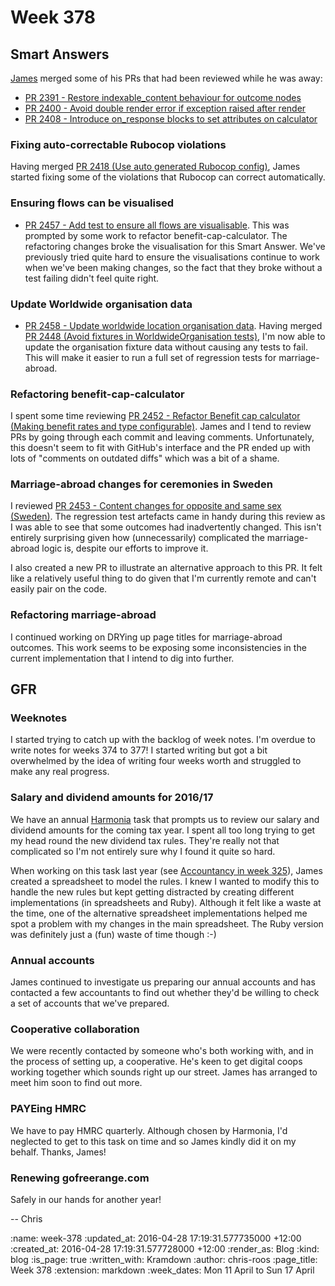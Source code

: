 Week 378
========

## Smart Answers

[James][james-mead] merged some of his PRs that had been reviewed while he was away:

* [PR 2391 - Restore indexable_content behaviour for outcome nodes][smart-answers-pr-2391]
* [PR 2400 - Avoid double render error if exception raised after render][smart-answers-pr-2400]
* [PR 2408 - Introduce on_response blocks to set attributes on calculator][smart-answers-pr-2408]

### Fixing auto-correctable Rubocop violations

Having merged [PR 2418 (Use auto generated Rubocop config)][smart-answers-pr-2418], James started fixing some of the violations that Rubocop can correct automatically.

### Ensuring flows can be visualised

* [PR 2457 - Add test to ensure all flows are visualisable][smart-answers-pr-2457]. This was prompted by some work to refactor benefit-cap-calculator. The refactoring changes broke the visualisation for this Smart Answer. We've previously tried quite hard to ensure the visualisations continue to work when we've been making changes, so the fact that they broke without a test failing didn't feel quite right.

### Update Worldwide organisation data

* [PR 2458 - Update worldwide location organisation data][smart-answers-pr-2458]. Having merged [PR 2448 (Avoid fixtures in WorldwideOrganisation tests)][smart-answers-pr-2448], I'm now able to update the organisation fixture data without causing any tests to fail. This will make it easier to run a full set of regression tests for marriage-abroad.

### Refactoring benefit-cap-calculator

I spent some time reviewing [PR 2452 - Refactor Benefit cap calculator (Making benefit rates and type configurable)][smart-answers-pr-2452]. James and I tend to review PRs by going through each commit and leaving comments. Unfortunately, this doesn't seem to fit with GitHub's interface and the PR ended up with lots of "comments on outdated diffs" which was a bit of a shame.

### Marriage-abroad changes for ceremonies in Sweden

I reviewed [PR 2453 - Content changes for opposite and same sex (Sweden)][smart-answers-pr-2453]. The regression test artefacts came in handy during this review as I was able to see that some outcomes had inadvertently changed. This isn't entirely surprising given how (unnecessarily) complicated the marriage-abroad logic is, despite our efforts to improve it.

I also created a new PR to illustrate an alternative approach to this PR. It felt like a relatively useful thing to do given that I'm currently remote and can't easily pair on the code.

### Refactoring marriage-abroad

I continued working on DRYing up page titles for marriage-abroad outcomes. This work seems to be exposing some inconsistencies in the current implementation that I intend to dig into further.

## GFR

### Weeknotes

I started trying to catch up with the backlog of week notes. I'm overdue to write notes for weeks 374 to 377! I started writing but got a bit overwhelmed by the idea of writing four weeks worth and struggled to make any real progress.

### Salary and dividend amounts for 2016/17

We have an annual [Harmonia][harmonia-io] task that prompts us to review our salary and dividend amounts for the coming tax year. I spent all too long trying to get my head round the new dividend tax rules. They're really not that complicated so I'm not entirely sure why I found it quite so hard.

When working on this task last year (see [Accountancy in week 325][week-325-accountancy]), James created a spreadsheet to model the rules. I knew I wanted to modify this to handle the new rules but kept getting distracted by creating different implementations (in spreadsheets and Ruby). Although it felt like a waste at the time, one of the alternative spreadsheet implementations helped me spot a problem with my changes in the main spreadsheet. The Ruby version was definitely just a (fun) waste of time though :-)

### Annual accounts

James continued to investigate us preparing our annual accounts and has contacted a few accountants to find out whether they'd be willing to check a set of accounts that we've prepared.

### Cooperative collaboration

We were recently contacted by someone who's both working with, and in the process of setting up, a cooperative. He's keen to get digital coops working together which sounds right up our street. James has arranged to meet him soon to find out more.

### PAYEing HMRC

We have to pay HMRC quarterly. Although chosen by Harmonia, I'd neglected to get to this task on time and so James kindly did it on my behalf. Thanks, James!

### Renewing gofreerange.com

Safely in our hands for another year!

-- Chris

[harmonia-io]: https://harmonia.io/
[james-mead]: /james-mead
[smart-answers-pr-2391]: https://github.com/alphagov/smart-answers/pull/2391
[smart-answers-pr-2400]: https://github.com/alphagov/smart-answers/pull/2400
[smart-answers-pr-2408]: https://github.com/alphagov/smart-answers/pull/2408
[smart-answers-pr-2418]: https://github.com/alphagov/smart-answers/pull/2418
[smart-answers-pr-2448]: https://github.com/alphagov/smart-answers/pull/2448
[smart-answers-pr-2452]: https://github.com/alphagov/smart-answers/pull/2452
[smart-answers-pr-2453]: https://github.com/alphagov/smart-answers/pull/2453
[smart-answers-pr-2457]: https://github.com/alphagov/smart-answers/pull/2457
[smart-answers-pr-2458]: https://github.com/alphagov/smart-answers/pull/2458
[week-325-accountancy]: /week-325#accountancy

:name: week-378
:updated_at: 2016-04-28 17:19:31.577735000 +12:00
:created_at: 2016-04-28 17:19:31.577728000 +12:00
:render_as: Blog
:kind: blog
:is_page: true
:written_with: Kramdown
:author: chris-roos
:page_title: Week 378
:extension: markdown
:week_dates: Mon 11 April to Sun 17 April
